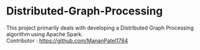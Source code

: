 # Distributed-Graph-Processing

This project primarily deals with developing a Distributed Graph Processing algorithm using Apache Spark.
<br>
Contributor : https://github.com/MananPatel1784
